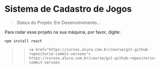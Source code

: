 <h1> Sistema de Cadastro de Jogos </h1>

> Status do Projeto: Em Desenvolvimento...

Para rodar esse projeto na sua máquina, por favor, digite:

```
npm install react
```

>> ```<a href="https://cursos.alura.com.br/course/git-github-repositorio-commit-versoes"> https://cursos.alura.com.br/course/git-github-repositorio-commit-versoes ```
